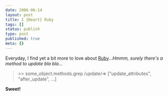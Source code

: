 ```yaml
---
date: 2006-06-14
layout: post
title: I {Heart} Ruby
tags: []
status: publish
type: post
published: true
meta: {}
---
```

Everyday, I find yet a bit more to love about <a href="http://ruby-lang.org">Ruby</a>...<i>Hmmm, surely there&#39;s a method to update bla bla...</i><blockquote class="posterous_short_quote">&gt;&gt; some_object.methods.grep /update/=&gt; [&quot;update_attributes&quot;, &quot;after_update&quot;, ...]</blockquote><b>Sweet!</b>
